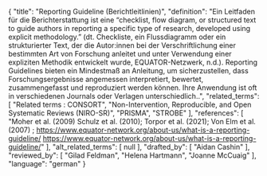 {
    "title": "Reporting Guideline (Berichtleitlinien)",
    "definition": "Ein Leitfaden für die Berichterstattung ist eine “checklist, flow diagram, or structured text to guide authors in reporting a specific type of research, developed using explicit methodology.” (dt. Checkliste, ein Flussdiagramm oder ein strukturierter Text, der die Autor:innen bei der Verschriftlichung einer bestimmten Art von Forschung anleitet und unter Verwendung einer expliziten Methodik entwickelt wurde, EQUATOR-Netzwerk, n.d.). Reporting Guidelines bieten ein Mindestmaß an Anleitung, um sicherzustellen, dass Forschungsergebnisse angemessen interpretiert, bewertet, zusammengefasst und reproduziert werden können. Ihre Anwendung ist oft in verschiedenen Journals oder Verlagen unterschiedlich..",
    "related_terms": [
        "Related terms :  CONSORT",
        "Non-Intervention, Reproducible, and Open Systematic Reviews (NIRO-SR)",
        "PRISMA",
        "STROBE"
    ],
    "references": [
        "Moher et al. (2009) Schulz et al. (2010); Torpor et al. (2021); Von Elm et al. (2007) ; https://www.equator-network.org/about-us/what-is-a-reporting-guideline/ https://www.equator-network.org/about-us/what-is-a-reporting-guideline/"
    ],
    "alt_related_terms": [
        null
    ],
    "drafted_by": [
        "Aidan Cashin"
    ],
    "reviewed_by": [
        "Gilad Feldman",
        "Helena Hartmann",
        "Joanne McCuaig"
    ],
    "language": "german"
}